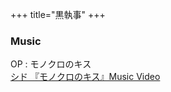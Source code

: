 +++
title="黒執事"
+++

### Music
OP : モノクロのキス\
[シド 『モノクロのキス』Music Video](https://www.youtube.com/watch?v=kRHYuG1KBdA)

